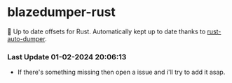 # blazedumper-rust

🚀 Up to date offsets for Rust. Automatically kept up to date thanks to [rust-auto-dumper](https://github.com/Akandesh/rust-auto-dumper).


### Last Update 01-02-2024 20:06:13
- If there's something missing then open a issue and i'll try to add it asap.